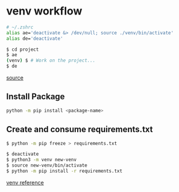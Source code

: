 # venv workflow

```bash
# ~/.zshrc
alias ae='deactivate &> /dev/null; source ./venv/bin/activate'
alias de='deactivate'
```

```bash
$ cd project
$ ae
(venv) $ # Work on the project...
$ de
```

[source](https://realpython.com/lessons/my-virtual-environments-workflow/)

## Install Package

```bash
python -m pip install <package-name>
```

## Create and consume requirements.txt

```bash
$ python -m pip freeze > requirements.txt

$ deactivate
$ python3 -m venv new-venv
$ source new-venv/bin/activate
$ python -m pip install -r requirements.txt
```

[venv reference](https://realpython.com/python-virtual-environments-a-primer/#how-can-you-work-with-a-python-virtual-environment)

